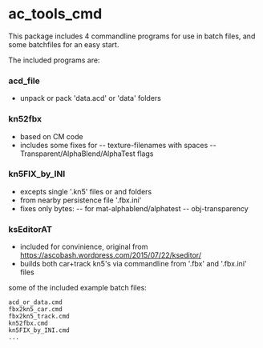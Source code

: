 # ac_tools_cmd

This package includes 4 commandline programs for use in batch files, and some batchfiles for an easy start.

The included programs are:

### acd_file
 - unpack or pack 'data.acd' or 'data' folders

### kn52fbx
 - based on CM code
 - includes some fixes for
 -- texture-filenames with spaces
 -- Transparent/AlphaBlend/AlphaTest flags

### kn5FIX_by_INI
 - excepts single '.kn5' files or and folders
 - from nearby persistence file '.fbx.ini'
 - fixes only bytes:
 -- for mat-alphablend/alphatest
 -- obj-transparency

### ksEditorAT
 - included for convinience, original from https://ascobash.wordpress.com/2015/07/22/kseditor/
 - builds both car+track kn5's via commandline from '.fbx' and '.fbx.ini' files


some of the included example batch files:

```
acd_or_data.cmd
fbx2kn5_car.cmd
fbx2kn5_track.cmd
kn52fbx.cmd
kn5FIX_by_INI.cmd
...
```
